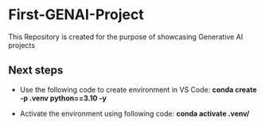 # First-GENAI-Project
This Repository is created for the purpose of showcasing Generative AI projects

## Next steps
- Use the following code to create environment in VS Code: **conda create
-p .venv python==3.10 -y**

- Activate the environment using following code: **conda activate .venv/**